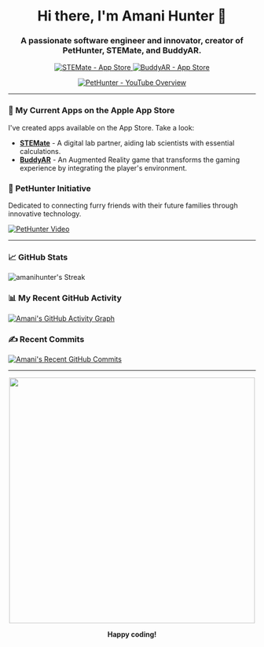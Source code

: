 <h1 align="center">Hi there, I'm Amani Hunter 👋</h1>
<h3 align="center">A passionate software engineer and innovator, creator of PetHunter, STEMate, and BuddyAR. </h3>

<p align="center">
  <a href="https://apps.apple.com/us/app/stemate/id1499232769">
    <img alt="STEMate - App Store" src="https://img.shields.io/badge/STEMate-App_Store-0D96F6?style=for-the-badge&logo=apple&logoColor=white"/>
  </a>
  <a href="https://apps.apple.com/us/app/buddy-ar/id1462207664">
    <img alt="BuddyAR - App Store" src="https://img.shields.io/badge/BuddyAR-App_Store-0D96F6?style=for-the-badge&logo=apple&logoColor=white"/>
  </a>
</p>

<p align="center">
  <a href="https://www.youtube.com/watch?v=oA8SA5WYa-U">
    <img src="https://img.shields.io/youtube/views/oA8SA5WYa-U?style=social" alt="PetHunter - YouTube Overview">
  </a>
</p>

---

### 📱 My Current Apps on the Apple App Store
I've created apps available on the App Store. Take a look:

- [**STEMate**](https://apps.apple.com/us/app/stemate/id1499232769) - A digital lab partner, aiding lab scientists with essential calculations.
- [**BuddyAR**](https://apps.apple.com/us/app/buddy-ar/id1462207664) - An Augmented Reality game that transforms the gaming experience by integrating the player's environment.

### 🐾 PetHunter Initiative

Dedicated to connecting furry friends with their future families through innovative technology.

[![PetHunter Video](http://img.youtube.com/vi/oA8SA5WYa-U/0.jpg)](http://www.youtube.com/watch?v=oA8SA5WYa-U "PetHunter - An Innovative Pet Adoption Platform")

---

### 📈 GitHub Stats

![amanihunter's Streak](https://github-readme-streak-stats.herokuapp.com/?user=amanihunter&theme=dracula&hide_border=false)

### 📊 My Recent GitHub Activity

<!-- GitHub Activity Tracker -->
[![Amani's GitHub Activity Graph](https://github-readme-activity-graph.vercel.app/graph?username=AmaniHunter&theme=react-dark)](https://github.com/AmaniHunter)

### ✍️ Recent Commits

<!-- GitHub Recent Commits -->
[![Amani's Recent GitHub Commits](https://github-readme-commits.vercel.app/api?username=AmaniHunter&count=5&theme=dark)](https://github.com/AmaniHunter)


---

<div align="center">
  <img src="https://media.giphy.com/media/13HgwGsXF0aiGY/giphy.gif" width="500">
  <p><b>Happy coding!</b></p>
</div>
